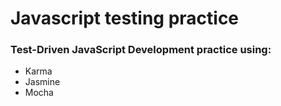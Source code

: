 # Javascript testing practice

### Test-Driven JavaScript Development practice using:
- Karma
- Jasmine
- Mocha
